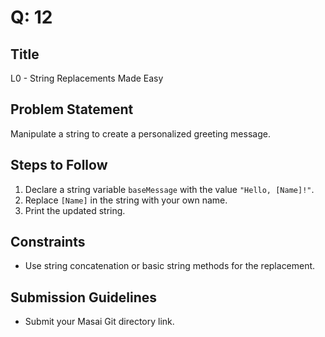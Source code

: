 # Q: 12

## Title
L0 - String Replacements Made Easy

## Problem Statement
Manipulate a string to create a personalized greeting message.

## Steps to Follow
1. Declare a string variable `baseMessage` with the value `"Hello, [Name]!"`.
2. Replace `[Name]` in the string with your own name.
3. Print the updated string.

## Constraints
- Use string concatenation or basic string methods for the replacement.

## Submission Guidelines
- Submit your Masai Git directory link.